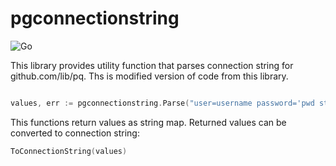 # pgconnectionstring

![Go](https://github.com/ignishub/pgconnectionstring/workflows/Go/badge.svg)

This library provides utility function that parses connection string for github.com/lib/pq.
Ths is modified version of code from this library.

```go

values, err := pgconnectionstring.Parse("user=username password='pwd string'")
```
This functions return values as string map. Returned values can be converted to connection string:

```go
ToConnectionString(values)
```